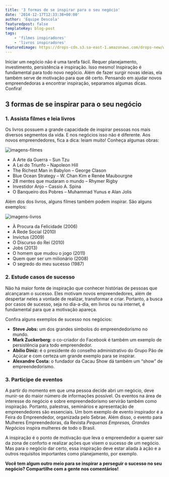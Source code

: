 ```yaml
---
title: '3 formas de se inspirar para o seu negócio'
date: '2014-12-17T12:33:38+00:00'
author: 'Equipe Descola'
featuredpost: false
templateKey: blog-post
tags:
    - 'filmes inspiradores'
    - 'livros inspiradores'
featuredimage: https://drops-cdn.s3.sa-east-1.amazonaws.com/drops-new/wp-content/uploads/2014/12/17123338/descola_ideias.jpg
---
```

Iniciar um negócio não é uma tarefa fácil. Requer planejamento, investimento, persistência e inspiração. Isso mesmo! Inspiração é fundamental para todo novo negócio. Além de fazer surgir novas ideias, ela também serve de motivação para que dê certo. Pensando em ajudar novos empreendedoras a encontrar inspiração, separamos algumas dicas. Confira!

3 formas de se inspirar para o seu negócio
------------------------------------------

### **1. Assista filmes e leia livros**

Os livros possuem a grande capacidade de inspirar pessoas nos mais diversos segmentos da vida. E nos negócios isso não é diferente. Aos novos empreendedores, fica a dica: leiam muito! Conheça algumas obras:

![imagens-filmes](http://s3-sa-east-1.amazonaws.com/drops-cdn/drops-new/wp-content/uploads/2014/12/17123338/imagens-filmes.png)

- A Arte da Guerra – Sun Tzu
- A Lei do Triunfo – Napoleon Hill
- The Richest Man in Babylon – George Clason
- Blue Ocean Strategy – W. Chan Kim e Renée Maubourgne
- 28 mentes que mudaram o mundo – Rhymer Rigby
- Investidor Anjo – Cassio A. Spina
- O Banqueiro dos Pobres – Muhammad Yunus e Alan Jolis

Além dos dos livros, alguns filmes também podem inspirar. São alguns exemplos:

![imagens-livros](http://s3-sa-east-1.amazonaws.com/drops-cdn/drops-new/wp-content/uploads/2014/12/17123338/imagens-livros.png)

- À Procura da Felicidade (2006)
- A Rede Social (2010)
- Invictus (2009)
- O Discurso do Rei (2010)
- Jobs (2013)
- O homem que mudou o jogo (2011)
- Quem quer ser um milionário (2008)
- O segredo do meu sucesso (1987)

### **2. Estude casos de sucesso**

Não há maior fonte de inspiração que conhecer histórias de pessoas que alcançaram o sucesso. Eles motivam novos empreendedores, além de despertar neles a vontade de realizar, transformar e criar. Portanto, a busca por casos de sucesso, seja no dia-a-dia, em livros ou na internet, é fundamental para que a motivação apareça.

Confira alguns exemplos de sucesso nos negócios:

- **Steve Jobs:** um dos grandes símbolos do empreendedorismo no mundo.
- **Mark Zuckerberg:** o co-criador do Facebook é também um exemplo de persistência para todo empreendedor.
- **Abílio Diniz:** é o presidente do conselho administrativo do Grupo Pão de Açúcar e com certeza um grande exemplo para se inspirar.
- **Alexandre Costa:** o fundador da Cacau Show dá também um “show” de empreendedorismo.

### **3. Participe de eventos** 

A partir do momento em que uma pessoa decide abri um negócio, deve munir-se do maior número de informações possível. Os eventos na área de interesse do negócio e sobre empreendedorismo servirão também como inspiração. Portanto, palestras, seminários e apresentação de empreendedores são essenciais. Um bom exemplo de evento inspirador é a Feira do Empreendedor, organizada pelo Sebrae. Além disso, o evento para Mulheres Empreendedoras, da Revista *Pequenas Empresas, Grandes Negócios* inspira mulheres de todo o Brasil.

A inspiração é o ponto de motivação que leva o empreendedor a querer sair da zona de conforto e realizar ações que visem o sucesso de um negócio. Mas para o negócio dar certo, essa inspiração deve estar aliada à ação e a outros requisitos importantes como planejamento, por exemplo.

**Você tem algum outro meio para se inspirar a perseguir o sucesso no seu negócio? Compartilhe com a gente nos comentários!**